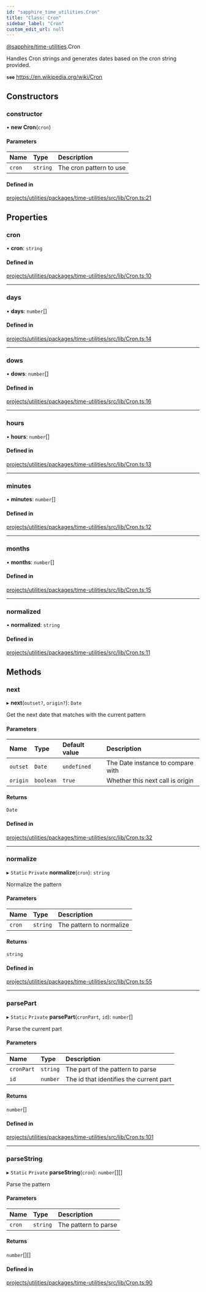 ```yaml
---
id: "sapphire_time_utilities.Cron"
title: "Class: Cron"
sidebar_label: "Cron"
custom_edit_url: null
---
```


[@sapphire/time-utilities](../modules/sapphire_time_utilities).Cron

Handles Cron strings and generates dates based on the cron string provided.

**`see`** https://en.wikipedia.org/wiki/Cron

## Constructors

### constructor

• **new Cron**(`cron`)

#### Parameters

| Name | Type | Description |
| :------ | :------ | :------ |
| `cron` | `string` | The cron pattern to use |

#### Defined in

[projects/utilities/packages/time-utilities/src/lib/Cron.ts:21](https://github.com/sapphiredev/utilities/blob/8a451b58/packages/time-utilities/src/lib/Cron.ts#L21)

## Properties

### cron

• **cron**: `string`

#### Defined in

[projects/utilities/packages/time-utilities/src/lib/Cron.ts:10](https://github.com/sapphiredev/utilities/blob/8a451b58/packages/time-utilities/src/lib/Cron.ts#L10)

___

### days

• **days**: `number`[]

#### Defined in

[projects/utilities/packages/time-utilities/src/lib/Cron.ts:14](https://github.com/sapphiredev/utilities/blob/8a451b58/packages/time-utilities/src/lib/Cron.ts#L14)

___

### dows

• **dows**: `number`[]

#### Defined in

[projects/utilities/packages/time-utilities/src/lib/Cron.ts:16](https://github.com/sapphiredev/utilities/blob/8a451b58/packages/time-utilities/src/lib/Cron.ts#L16)

___

### hours

• **hours**: `number`[]

#### Defined in

[projects/utilities/packages/time-utilities/src/lib/Cron.ts:13](https://github.com/sapphiredev/utilities/blob/8a451b58/packages/time-utilities/src/lib/Cron.ts#L13)

___

### minutes

• **minutes**: `number`[]

#### Defined in

[projects/utilities/packages/time-utilities/src/lib/Cron.ts:12](https://github.com/sapphiredev/utilities/blob/8a451b58/packages/time-utilities/src/lib/Cron.ts#L12)

___

### months

• **months**: `number`[]

#### Defined in

[projects/utilities/packages/time-utilities/src/lib/Cron.ts:15](https://github.com/sapphiredev/utilities/blob/8a451b58/packages/time-utilities/src/lib/Cron.ts#L15)

___

### normalized

• **normalized**: `string`

#### Defined in

[projects/utilities/packages/time-utilities/src/lib/Cron.ts:11](https://github.com/sapphiredev/utilities/blob/8a451b58/packages/time-utilities/src/lib/Cron.ts#L11)

## Methods

### next

▸ **next**(`outset?`, `origin?`): `Date`

Get the next date that matches with the current pattern

#### Parameters

| Name | Type | Default value | Description |
| :------ | :------ | :------ | :------ |
| `outset` | `Date` | `undefined` | The Date instance to compare with |
| `origin` | `boolean` | `true` | Whether this next call is origin |

#### Returns

`Date`

#### Defined in

[projects/utilities/packages/time-utilities/src/lib/Cron.ts:32](https://github.com/sapphiredev/utilities/blob/8a451b58/packages/time-utilities/src/lib/Cron.ts#L32)

___

### normalize

▸ `Static` `Private` **normalize**(`cron`): `string`

Normalize the pattern

#### Parameters

| Name | Type | Description |
| :------ | :------ | :------ |
| `cron` | `string` | The pattern to normalize |

#### Returns

`string`

#### Defined in

[projects/utilities/packages/time-utilities/src/lib/Cron.ts:55](https://github.com/sapphiredev/utilities/blob/8a451b58/packages/time-utilities/src/lib/Cron.ts#L55)

___

### parsePart

▸ `Static` `Private` **parsePart**(`cronPart`, `id`): `number`[]

Parse the current part

#### Parameters

| Name | Type | Description |
| :------ | :------ | :------ |
| `cronPart` | `string` | The part of the pattern to parse |
| `id` | `number` | The id that identifies the current part |

#### Returns

`number`[]

#### Defined in

[projects/utilities/packages/time-utilities/src/lib/Cron.ts:101](https://github.com/sapphiredev/utilities/blob/8a451b58/packages/time-utilities/src/lib/Cron.ts#L101)

___

### parseString

▸ `Static` `Private` **parseString**(`cron`): `number`[][]

Parse the pattern

#### Parameters

| Name | Type | Description |
| :------ | :------ | :------ |
| `cron` | `string` | The pattern to parse |

#### Returns

`number`[][]

#### Defined in

[projects/utilities/packages/time-utilities/src/lib/Cron.ts:90](https://github.com/sapphiredev/utilities/blob/8a451b58/packages/time-utilities/src/lib/Cron.ts#L90)
